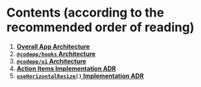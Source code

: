 # Contents (according to the recommended order of reading)

1. **[Overall App Architecture](./overall-architecture.md)**
2. **[`@codepp/hooks` Architecture](./codepp-hooks/architecture.md)**
3. **[`@codepp/ui` Architecture](./codepp-ui/architecture.md)**
4. **[Action Items Implementation ADR](./core-app/action-items/architecture.md)**
5. **[`useHorizontalResize()` Implementation ADR](./core-app/action-items/architecture.md)**
